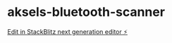# aksels-bluetooth-scanner

[Edit in StackBlitz next generation editor ⚡️](https://stackblitz.com/~/github.com/mellson/aksels-bluetooth-scanner)